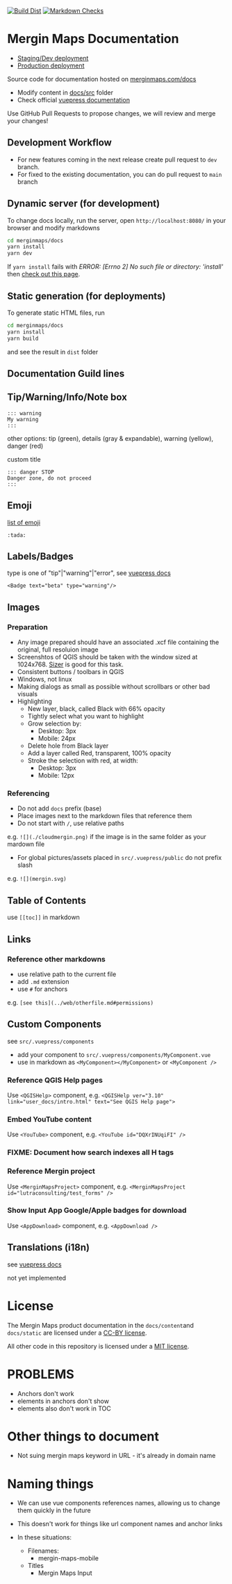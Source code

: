 [![Build Dist](https://github.com/MerginMaps/docs/actions/workflows/main.yml/badge.svg)](https://github.com/MerginMaps/docs/actions/workflows/main.yml)
[![Markdown Checks](https://github.com/MerginMaps/docs/actions/workflows/checks.yml/badge.svg)](https://github.com/MerginMaps/docs/actions/workflows/checks.yml)

# Mergin Maps Documentation

 - [Staging/Dev deployment](https://dev.merginmaps.com/docshttps://dev.merginmaps.com/docs)
 - [Production deployment](https://merginmaps.com/docs)

Source code for documentation hosted on [merginmaps.com/docs](https://merginmaps.com/docs)

- Modify content in [docs/src](./content) folder
- Check official [vuepress documentation](https://vuepress.vuejs.org/)

Use GitHub Pull Requests to propose changes, we will review and merge your changes!

## Development Workflow

 - For new features coming in the next release create pull request to `dev` branch. 
 - For fixed to the existing documentation, you can do pull request to `main` branch

## Dynamic server (for development)
To change docs locally, run the server, open `http://localhost:8080/` in your browser and modify markdowns

```bash
cd merginmaps/docs
yarn install
yarn dev
```

If `yarn install` fails with *ERROR: [Errno 2] No such file or directory: 'install'* then [check out this page](stackoverflow.com/questions/46013544/yarn-install-command-error-no-such-file-or-directory-install).

## Static generation (for deployments)

To generate static HTML files, run 

```bash
cd merginmaps/docs
yarn install
yarn build
```

and see the result in `dist` folder

## Documentation Guild lines

## Tip/Warning/Info/Note box

```
::: warning 
My warning 
:::
```

other options: tip (green), details (gray & expandable), warning (yellow), danger (red)

custom title 
```
::: danger STOP
Danger zone, do not proceed
:::
```

## Emoji

[list of emoji](https://github.com/markdown-it/markdown-it-emoji/blob/master/lib/data/full.json)

```
:tada:
```

## Labels/Badges

type is one of "tip"|"warning"|"error", see [vuepress docs](https://v1.vuepress.vuejs.org/guide/using-vue.html#badge)

```<Badge text="beta" type="warning"/>```

## Images


### Preparation

* Any image prepared should have an associated .xcf file containing the original, full resoluion image
* Screenshtos of QGIS should be taken with the window sized at 1024x768. [Sizer](http://www.brianapps.net/sizer/#:~:text=Sizer%20is%20a%20freeware%20utility,to%20an%20exact%2C%20predefined%20size.) is good for this task.
* Consistent buttons / toolbars in QGIS
* Windows, not linux
* Making dialogs as small as possible without scrollbars or other bad visuals
* Highlighting
	* New layer, black, called Black with 66% opacity
	* Tightly select what you want to highlight
	* Grow selection by:
		* Desktop: 3px
		* Mobile: 24px
	* Delete hole from Black layer
	* Add a layer called Red, transparent, 100% opacity
	* Stroke the selection with red, at width:
		* Desktop: 3px
		* Mobile: 12px
	


### Referencing

 - Do not add `docs` prefix (base)
 - Place images next to the markdown files that reference them
 - Do not start with `/`, use relative paths

e.g. `![](./cloudmergin.png)` if the image is in the same folder as your mardown file
 
 - For global pictures/assets placed in `src/.vuepress/public` do not prefix slash

e.g. `![](mergin.svg)`

## Table of Contents 

use `[[toc]]` in markdown 

## Links 

### Reference other markdowns 

 - use relative path to the current file
 - add `.md` extension
 - use `#` for anchors

e.g. `[see this](../web/otherfile.md#permissions)`

## Custom Components 

see `src/.vuepress/components`

 - add your component to `src/.vuepress/components/MyComponent.vue`
 - use in markdown as `<MyComponent></MyComponent>` or `<MyComponent />`

### Reference QGIS Help pages

Use `<QGISHelp>` component, e.g. `<QGISHelp ver="3.10" link="user_docs/intro.html" text="See QGIS Help page">`

### Embed YouTube content

Use `<YouTube>` component, e.g. `<YouTube id="DQXrINUqiFI" />`

### FIXME: Document how search indexes all H tags

### Reference Mergin project 

Use `<MerginMapsProject>` component, e.g. `<MerginMapsProject id="lutraconsulting/test_forms" />`

### Show Input App Google/Apple badges for download

Use `<AppDownload>` component, e.g. `<AppDownload />`

## Translations (i18n)

see [vuepress docs](https://v1.vuepress.vuejs.org/guide/i18n.html#site-level-i18n-config)

not yet implemented

# License

The Mergin Maps product documentation in the `docs/content`and `docs/static` are licensed under a [CC-BY license](LICENSE).

All other code in this repository is licensed under a [MIT license](LICENSE-CODE).

# PROBLEMS

* Anchors don't work
* elements in anchors don't show
* elements also don't work in TOC

# Other things to document

* Not suing mergin maps keyword in URL - it's already in domain name

# Naming things

* We can use vue components references names, allowing us to change them quickly in the future
* This doesn't work for things like url component names and anchor links
* In these situations:

	* Filenames:
		* mergin-maps-mobile
	* Titles
		* Mergin Maps Input
